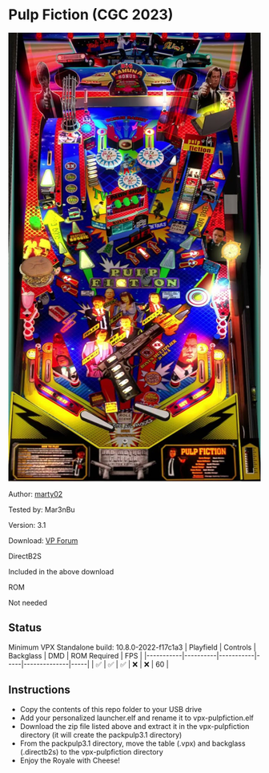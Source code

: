 # Pulp Fiction (CGC 2023)

![Table Preview](../../images/vpx-pulpfiction.png)

Author: [marty02](https://www.vpforums.org/index.php?showuser=103788) 

Tested by: Mar3nBu 

Version: 3.1 

Download: [VP Forum](https://www.vpforums.org/index.php?s=fc897e212c53da99c07a1080adb7c42c&app=downloads&showfile=17592)


DirectB2S

Included in the above download


ROM

Not needed


## Status 

Minimum VPX Standalone build: 10.8.0-2022-f17c1a3
| Playfield | Controls | Backglass | DMD | ROM Required | FPS | 
|-----------|----------|-----------|-----|--------------|-----|
| :white_check_mark: | :white_check_mark: | :white_check_mark: | :x: | :x: | 60 |



## Instructions

- Copy the contents of this repo folder to your USB drive
- Add your personalized launcher.elf and rename it to vpx-pulpfiction.elf
- Download the zip file listed above and extract it in the vpx-pulpfiction directory (it will create the packpulp3.1 directory)
- From the packpulp3.1 directory, move the table (.vpx) and backglass (.directb2s) to the vpx-pulpfiction directory
- Enjoy the Royale with Cheese!